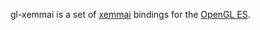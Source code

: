 gl-xemmai is a set of [xemmai](/shin1m/xemmai) bindings for the [OpenGL ES](http://www.khronos.org/opengles).
